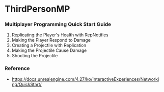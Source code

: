 # ThirdPersonMP

### Multiplayer Programming Quick Start Guide
1. Replicating the Player's Health with RepNotifies
2. Making the Player Respond to Damage
3. Creating a Projectile with Replication
4. Making the Projectile Cause Damage
5. Shooting the Projectile

### Reference
- https://docs.unrealengine.com/4.27/ko/InteractiveExperiences/Networking/QuickStart/
